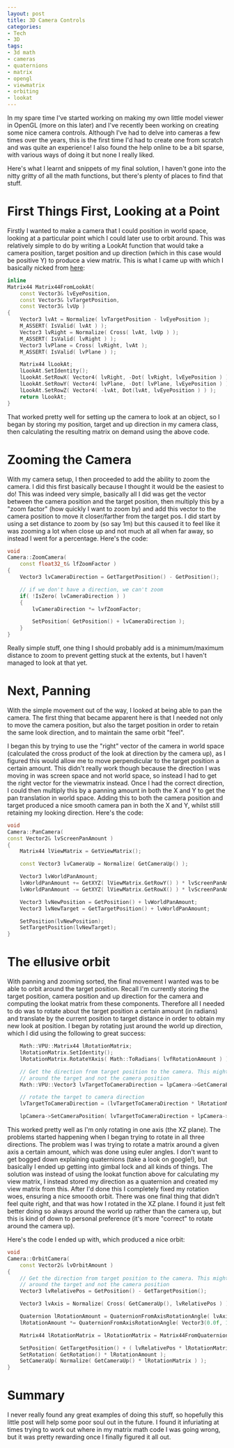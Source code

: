 ```yaml
---
layout: post
title: 3D Camera Controls
categories:
- Tech
- 3D
tags:
- 3d math
- cameras
- quaternions
- matrix
- opengl
- viewmatrix
- orbiting
- lookat
---
```

In my spare time I've started working on making my own little model viewer in OpenGL (more on this later) and I've recently been working on creating some nice camera controls. Although I've had to delve into cameras a few times over the years, this is the first time I'd had to create one from scratch and was quite an experience! I also found the help online to be a bit sparse, with various ways of doing it but none I really liked.

Here's what I learnt and snippets of my final solution, I haven't gone into the nitty gritty of all the math functions, but there's plenty of places to find that stuff.

# First Things First, Looking at a Point

Firstly I wanted to make a camera that I could position in world space, looking at a particular point which I could later use to orbit around. This was relatively simple to do by writing a LookAt function that would take a camera position, target position and up direction (which in this case would be positive Y) to produce a view matrix. This is what I came up with which I basically nicked from [here](http://www.opengl.org/wiki/GluLookAt_code):

```cpp
inline
Matrix44 Matrix44FromLookAt(
    const Vector3& lvEyePosition,
    const Vector3& lvTargetPosition,
    const Vector3& lvUp )
{
    Vector3 lvAt = Normalize( lvTargetPosition - lvEyePosition );
    M_ASSERT( IsValid( lvAt ) );
    Vector3 lvRight = Normalize( Cross( lvAt, lvUp ) );
    M_ASSERT( IsValid( lvRight ) );
    Vector3 lvPlane = Cross( lvRight, lvAt );
    M_ASSERT( IsValid( lvPlane ) );

    Matrix44 lLookAt;
    lLookAt.SetIdentity();
    lLookAt.SetRowX( Vector4( lvRight, -Dot( lvRight, lvEyePosition ) ) );
    lLookAt.SetRowY( Vector4( lvPlane, -Dot( lvPlane, lvEyePosition ) ) );
    lLookAt.SetRowZ( Vector4( -lvAt, Dot(lvAt, lvEyePosition ) ) );
    return lLookAt;
}
```

That worked pretty well for setting up the camera to look at an object, so I began by storing my position, target and up direction in my camera class, then calculating the resulting matrix on demand using the above code.

# Zooming the Camera

With my camera setup, I then proceeded to add the ability to zoom the camera. I did this first basically because I thought it would be the easiest to do! This was indeed very simple, basically all I did was get the vector between the camera position and the target position, then multiply this by a "zoom factor" (how quickly I want to zoom by) and add this vector to the camera position to move it closer/farther from the target pos. I did start by using a set distance to zoom by (so say 1m) but this caused it to feel like it was zooming a lot when close up and not much at all when far away, so instead I went for a percentage. Here's the code:

```cpp
void
Camera::ZoomCamera(
    const float32_t& lfZoomFactor )
{
    Vector3 lvCameraDirection = GetTargetPosition() - GetPosition();

    // if we don't have a direction, we can't zoom
    if( !IsZero( lvCameraDirection ) )
    {
        lvCameraDirection *= lvfZoomFactor;

        SetPosition( GetPosition() + lvCameraDirection );
    }
}
```

Really simple stuff, one thing I should probably add is a minimum/maximum distance to zoom to prevent getting stuck at the extents, but I haven't managed to look at that yet.

# Next, Panning

With the simple movement out of the way, I looked at being able to pan the camera. The first thing that became apparent here is that I needed not only to move the camera position, but also the target position in order to retain the same look direction, and to maintain the same orbit "feel".

I began this by trying to use the "right" vector of the camera in world space (calculated the cross product of the look at direction by the camera up), as I figured this would allow me to move perpendicular to the target position a certain amount. This didn't really work though because the direction I was moving in was screen space and not world space, so instead I had to get the right vector for the viewmatrix instead. Once I had the correct direction, I could then multiply this by a panning amount in both the X and Y to get the pan translation in world space. Adding this to both the camera position and target produced a nice smooth camera pan in both the X and Y, whilst still retaining my looking direction. Here's the code:

```cpp
void
Camera::PanCamera(
const Vector2& lvScreenPanAmount )
{
    Matrix44 lViewMatrix = GetViewMatrix();

    const Vector3 lvCameraUp = Normalize( GetCameraUp() );

    Vector3 lvWorldPanAmount;
    lvWorldPanAmount += GetXYZ( lViewMatrix.GetRowY() ) * lvScreenPanAmount.GetY();
    lvWorldPanAmount -= GetXYZ( lViewMatrix.GetRowX() ) * lvScreenPanAmount.GetX(); // reversed as it makes more sense!

    Vector3 lvNewPosition = GetPosition() + lvWorldPanAmount;
    Vector3 lvNewTarget = GetTargetPosition() + lvWorldPanAmount;

    SetPosition(lvNewPosition);
    SetTargetPosition(lvNewTarget);
}
```

# The ellusive orbit

With panning and zooming sorted, the final movement I wanted was to be able to orbit around the target position. Recall I'm currently storing the target position, camera position and up direction for the camera and computing the lookat matrix from these components. Therefore all I needed to do was to rotate about the target position a certain amount (in radians) and translate by the current position to target distance in order to obtain my new look at position. I began by rotating just around the world up direction, which I did using the following to great success:

```cpp
    Math::VPU::Matrix44 lRotationMatrix;
    lRotationMatrix.SetIdentity();
    lRotationMatrix.RotateYAxis( Math::ToRadians( lvfRotationAmount ) );

    // Get the direction from target position to the camera. This might seem a little backward, but we want to rotate
    // around the target and not the camera position
    Math::VPU::Vector3 lvTargetToCameraDirection = lpCamera->GetCameraPosition() - lpCamera->GetTargetPosition();

    // rotate the target to camera direction
    lvTargetToCameraDirection = (lvTargetToCameraDirection * lRotationMatrix);

    lpCamera->SetCameraPosition( lvTargetToCameraDirection + lpCamera->GetTargetPosition() );
```

This worked pretty well as I'm only rotating in one axis (the XZ plane). The problems started happening when I began trying to rotate in all three directions. The problem was I was trying to rotate a matrix around a given axis a certain amount, which was done using euler angles. I don't want to get bogged down explaining quaternions (take a look on google!), but basically I ended up getting into gimbal lock and all kinds of things. The solution was instead of using the lookat function above for calculating my view matrix, I instead stored my direction as a quaternion and created my view matrix from this. After I'd done this I completely fixed my rotation woes, ensuring a nice smoooth orbit. There was one final thing that didn't feel quite right, and that was how I rotated in the XZ plane. I found it just felt better doing so always around the world up rather than the camera up, but this is kind of down to personal preference (it's more "correct" to rotate around the camera up).

Here's the code I ended up with, which produced a nice orbit:

```cpp
void
Camera::OrbitCamera(
    const Vector2& lvOrbitAmount )
{
    // Get the direction from target position to the camera. This might seem a little backward, but we want to rotate
    // around the target and not the camera position
    Vector3 lvRelativePos = GetPosition() - GetTargetPosition();

    Vector3 lvAxis = Normalize( Cross( GetCameraUp(), lvRelativePos ) );

    Quaternion lRotationAmount = QuaternionFromAxisRotationAngle( lvAxis, ToRadians( lvOrbitAmount.GetY() ) );
    lRotationAmount *= QuaternionFromAxisRotationAngle( Vector3(0.0f, 1.0f, 0.0f), ToRadians( lvOrbitAmount.GetX() ) );

    Matrix44 lRotationMatrix = lRotationMatrix = Matrix44FromQuaternion( lRotationAmount );

    SetPosition( GetTargetPosition() + ( lvRelativePos * lRotationMatrix ) );
    SetRotation( GetRotation() * lRotationAmount );
    SetCameraUp( Normalize( GetCameraUp() * lRotationMatrix ) );
}
```

# Summary

I never really found any great examples of doing this stuff, so hopefully this little post will help some poor soul out in the future. I found it infuriating at times trying to work out where in my matrix math code I was going wrong, but it was pretty rewarding once I finally figured it all out.
